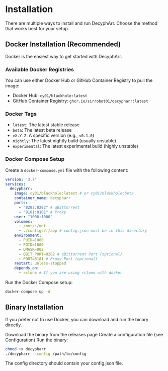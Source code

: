 # Installation

There are multiple ways to install and run DecyphArr. Choose the method that works best for your setup.

## Docker Installation (Recommended)

Docker is the easiest way to get started with DecyphArr.

### Available Docker Registries

You can use either Docker Hub or GitHub Container Registry to pull the image:

- Docker Hub: `cy01/blackhole:latest`
- GitHub Container Registry: `ghcr.io/sirrobot01/decypharr:latest`

### Docker Tags

- `latest`: The latest stable release
- `beta`: The latest beta release
- `vX.Y.Z`: A specific version (e.g., `v0.1.0`)
- `nightly`: The latest nightly build (usually unstable)
- `experimental`: The latest experimental build (highly unstable)

### Docker Compose Setup

Create a `docker-compose.yml` file with the following content:

```yaml
version: '3.7'
services:
  decypharr:
    image: cy01/blackhole:latest # or cy01/blackhole:beta
    container_name: decypharr
    ports:
      - "8282:8282" # qBittorrent
      - "8181:8181" # Proxy
    user: "1000:1000"
    volumes:
      - /mnt/:/mnt
      - ./configs/:/app # config.json must be in this directory
    environment:
      - PUID=1000
      - PGID=1000
      - UMASK=002
      - QBIT_PORT=8282 # qBittorrent Port (optional)
      - PORT=8181 # Proxy Port (optional)
    restart: unless-stopped
    depends_on:
      - rclone # If you are using rclone with docker


```

Run the Docker Compose setup:
```bash
docker-compose up -d
```


## Binary Installation
If you prefer not to use Docker, you can download and run the binary directly.

Download the binary from the releases page
Create a configuration file (see Configuration)
Run the binary:
```bash
chmod +x decypharr
./decypharr --config /path/to/config
```

The config directory should contain your config.json file.